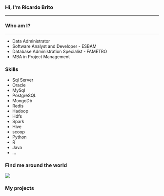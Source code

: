 ### Hi, I'm Ricardo Brito
- - ----------------------------------------------------------------------------
### Who am I?
- - ----------------------------------------------------------------------------
- Data Administrator
- Software Analyst and Developer - ESBAM
- Database Administration Specialist - FAMETRO
- MBA in Project Management

### Skills 
- Sql Server
- Oracle
- MySql
- PostgreSQL
- MongoDb
- Redis
- Hadoop
- Hdfs
- Spark
- Hive
- scoop
- Python
- R
- Java
- ...
### Find me around the world 
<a href="https://www.linkedin.com/in/ricardorbrito/" alt="linkedin" target="_blank">
<img src="https://img.shields.io/badge/LinkedIn-%230077B5.svg?&style=flat-square&logo=linkedin&logoColor=white">
</a>

### My projects


